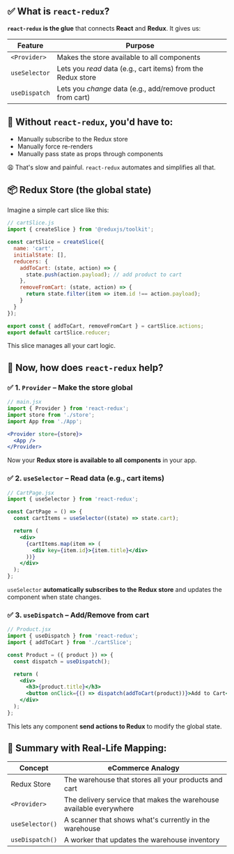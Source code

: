 ## ✅ What is `react-redux`?

**`react-redux` is the glue** that connects **React** and **Redux**.
It gives us:

| Feature       | Purpose                                                      |
| ------------- | ------------------------------------------------------------ |
| `<Provider>`  | Makes the store available to all components                  |
| `useSelector` | Lets you *read* data (e.g., cart items) from the Redux store |
| `useDispatch` | Lets you *change* data (e.g., add/remove product from cart)  |


## 🧱 Without `react-redux`, you'd have to:

* Manually subscribe to the Redux store
* Manually force re-renders
* Manually pass state as props through components

😩 That's slow and painful.
`react-redux` automates and simplifies all that.


## 📦 Redux Store (the global state)

Imagine a simple cart slice like this:

```js
// cartSlice.js
import { createSlice } from '@reduxjs/toolkit';

const cartSlice = createSlice({
  name: 'cart',
  initialState: [],
  reducers: {
    addToCart: (state, action) => {
      state.push(action.payload); // add product to cart
    },
    removeFromCart: (state, action) => {
      return state.filter(item => item.id !== action.payload);
    }
  }
});

export const { addToCart, removeFromCart } = cartSlice.actions;
export default cartSlice.reducer;
```

This slice manages all your cart logic.


## 🧠 Now, how does `react-redux` help?

### ✅ 1. `Provider` – Make the store global

```jsx
// main.jsx
import { Provider } from 'react-redux';
import store from './store';
import App from './App';

<Provider store={store}>
  <App />
</Provider>
```

Now your **Redux store is available to all components** in your app.


### ✅ 2. `useSelector` – Read data (e.g., cart items)

```jsx
// CartPage.jsx
import { useSelector } from 'react-redux';

const CartPage = () => {
  const cartItems = useSelector((state) => state.cart);

  return (
    <div>
      {cartItems.map(item => (
        <div key={item.id}>{item.title}</div>
      ))}
    </div>
  );
};
```

`useSelector` **automatically subscribes to the Redux store** and updates the component when state changes.


### ✅ 3. `useDispatch` – Add/Remove from cart

```jsx
// Product.jsx
import { useDispatch } from 'react-redux';
import { addToCart } from './cartSlice';

const Product = ({ product }) => {
  const dispatch = useDispatch();

  return (
    <div>
      <h3>{product.title}</h3>
      <button onClick={() => dispatch(addToCart(product))}>Add to Cart</button>
    </div>
  );
};
```

This lets any component **send actions to Redux** to modify the global state.


## 🎯 Summary with Real-Life Mapping:

| Concept         | eCommerce Analogy                                                  |  
| --------------- | ------------------------------------------------------------------ |
| Redux Store     | The warehouse that stores all your products and cart               |
| `<Provider>`    | The delivery service that makes the warehouse available everywhere |
| `useSelector()` | A scanner that shows what's currently in the warehouse             |
| `useDispatch()` | A worker that updates the warehouse inventory                      |
